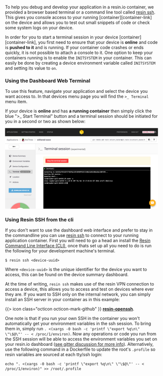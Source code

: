 To help you debug and develop your application in a resin.io container, we provided a browser based terminal or a command line tool called [resin ssh](/tools/cli/#ssh-60-uuid-62-). This gives you console access to your running [container][container-link] on the device and allows you to test out small snippets of code or check some system logs on your device.

In order for you to start a terminal session in your device [container][container-link], you first need to ensure that your device is **online** and code is **pushed to it** and is running. If your container code crashes or ends quickly, it is not possible to attach a console to it. One option to keep your containers running is to enable the `INITSYSTEM` in your container. This can easily be done by creating a device environment variable called `INITSYSTEM` and setting its value to `on`.

### Using the Dashboard Web Terminal

To use this feature, navigate your application and select the device you want access to. In that devices menu page you will find the `>_ Terminal` menu item.

If your device is **online** and has **a running container** then simply click the blue ">_ Start Terminal" button and a terminal session should be initiated for you in a second or two as shown below:

![A running web Terminal Session](/img/common/device/running-webterminal-session.png)

### Using Resin SSH from the cli

If you don't want to use the dashboard web interface and prefer to stay in the commandline you can use [resin ssh](/tools/cli/#ssh-60-uuid-62-) to connect to your running application container. First you will need to go a head an install the [Resin Command Line Interface (CLI)](/tools/cli/), once thats set up all you need to do is run the following for your development machine's terminal.
```
$ resin ssh <device-uuid>
```
Where `<device-uuid>` is the unique identifier for the device you want to access, this can be found on the device summary dashboard.

At the time of writing, `resin ssh` makes use of the resin VPN connection to access a device, this allows you to access and test on devices where ever they are. If you want to SSH only on the internal network, you can simply install an SSH server in your container as in this example:

{{> icon class="octicon octicon-mark-github" }} [**resin-openssh**](https://github.com/resin-io-projects/resin-openssh).

One note is that if you run your own SSH in the container you won't automatically get your environment variables in the ssh session. To bring them in, simply run `. <(xargs -0 bash -c 'printf \"export %q\n\" \"\$@\"' -- < /proc/1/environ)`. Now any operations or code you run from the SSH session will be able to access the environment variables you set on your resin.io dashboard ([see gitter discussion for more info](https://gitter.im/resin-io/chat?at=57be336fce157d1b57a19e82)). Alternatively, use the following command in a Dockerfile to update the root's `.profile` so resin variables are sourced at each tty/ssh login:
```
echo ". <(xargs -0 bash -c 'printf \"export %q\n\" \"\$@\"' -- < /proc/1/environ)" >> /root/.profile
```
